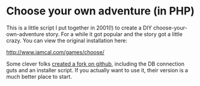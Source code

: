 # Choose your own adventure (in PHP)

This is a little script I put together in 2001(!) to create a DIY choose-your-own-adventure story.
For a while it got popular and the story got a little crazy. You can view the original installation
here:

http://www.iamcal.com/games/choose/

Some clever folks <a href="https://github.com/teamcoltra/Choose-Your-Own-Adventure/">created a fork on github</a>,
including the DB connection guts and an installer script. If you actually want to use it, their version is
a much better place to start.
